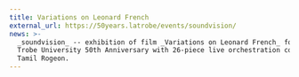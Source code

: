 ```yaml
---
title: Variations on Leonard French
external_url: https://50years.latrobe/events/soundvision/
news: >-
  _soundvision_ -- exhibition of film _Variations on Leonard French_ for La
  Trobe University 50th Anniversary with 26-piece live orchestration composed by
  Tamil Rogeon.
---
```

